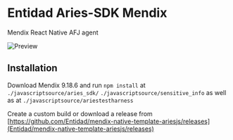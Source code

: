 # Entidad Aries-SDK Mendix

Mendix React Native AFJ agent


![Preview](https://github.com/Entidad/entidad-aries-sdk-mendix/blob/main/img/preview.gif?raw=true)

## Installation

Download Mendix 9.18.6 and run `npm install` at `./javascriptsource/aries_sdk/` `./javascriptsource/sensitive_info` as well as  at `./javascriptsource/ariestestharness`

Create a custom build or download a release from [https://github.com/Entidad/mendix-native-template-ariesjs/releases](Entidad/mendix-native-template-ariesjs/releases)


